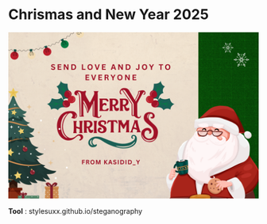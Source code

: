 # Chrismas and New Year 2025
![e-card](/assets/ChrismasCardEncoded.png)

**Tool** : stylesuxx.github.io/steganography

